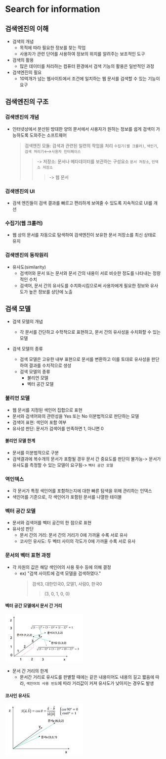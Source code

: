 # Search for information
## 검색엔진의 이해
* 검색의 개념
    * 목적에 따라 필요한 정보를 찾는 작업
    * 사용자가 관련 단어를 사용하여 정보의 위치를 알려주는 보조적인 도구
* 검색의 활용
    * 많은 데이터를 처리하는 컴퓨터 환경에서 검색 기능의 활용은 일반적인 과정
* 검색엔진의 필요
    * 10억개가 넘는 웹사이트에서 조건에 일치하는 웹 문서를 검색할 수 있는 기능이 요구

## 검색엔진의 구조
### 검색엔진의 개념
* 인터넷상에서 분산된 방대한 양의 문서에서 사용자가 원하는 정보를 쉽게 검색이 가능하도록 도와주는 소프트웨어
    > 검색엔진 모듈: 검색과 관련된 일련의 작업을 처리 `수집기(웹 크롤러)`, `색인기`, `검색 처리기`⟷`사용자 인터페이스`
    > > -> 저장소: 문서나 메타데이터를 보관하는 구성요소 `문서 저장소`, `인덱스 저장소`
    > > > -> 웹 문서

### 검색엔진의 UI
* 검색 엔진들이 검색 결과를 빠르고 편리하게 보여줄 수 있도록 지속적으로 UI를 개선

### 수집기(웹 크롤러)
* 웹 상의 문서를 자동으로 탐색하여 검색엔진이 보유한 문서 저장소를 최신 상태로 유지

### 검색엔진의 동작원리
* 유사도(similarity)
    * 검색어와 문서 또는 문서와 문서 간의 내용이 서로 비슷한 정도를 나타내는 정량적인 수치
    * 검색어, 문서 간의 유사도를 수치화시킴으로써 사용자에게 필요한 정보와 유사도가 높은 정보를 상단에 노출

## 검색 모델
* 검색 모델의 개념
    * 각 문서를 간단하고 수학적으로 표현하고, 문서 간의 유사성을 수치화할 수 있는 모델

* 검색 모델의 종류
    * 검색 모델은 고유한 내부 표현으로 문서를 변환하고 이를 토대로 유사성을 판단하여 결과를 수치적으로 생성
    * 검색 모델의 종류
        * 불리언 모델
        * 벡터 공간 모델

### 불리언 모델
* 웹 문서를 지정된 색인어 집합으로 표현
* 문서와 검색어와의 관련성을 Yes 또는 No 이분법적으로 판단하는 모델
* 검색어 표현: 색인어 포함 여부
* 유사성 판단: 문서가 검색어를 만족하면 1, 아니면 0

#### 불리언 모델 한계
* 문서를 이분법적으로 구분
* 검색결과에 복수개의 문서가 포함될 경우 문서 간 중요도를 판단이 불가능-> 문서가 유사도를 측정할 수 있는 모델이 요구됨-> `벡터 공간 모델`

### 역인덱스
* 각 문서가 특정 색인어를 포함하는지에 대한 빠른 탐색을 위해 관리하는 인덱스
* 색인어를 기준으로, 각 색인어가 포함된 문서를 나열한 테이블

### 벡터 공간 모델
* 문서와 검색어를 벡터 공간의 한 점으로 표현
* 유사성 판단
    * 문서 간의 거리: 문서 간의 거리가 0에 가까울 수록 서로 유사
    * 코사인 유사도: 두 벡터 사이의 각도가 0에 가까울 수록 서로 유사

### 문서의 벡터 표현 과정
* 각 차원의 값은 해당 색인어의 사용 횟수 등에 의해 결정
    * ex) "검색 사이트에 검색 모델을 검색하였다."
        > 검색3, 대한민국0, 모델1, 사람0, 한국0
        > > (3, 0, 1, 0, 0)

#### 벡터 공간 모델에서 문서 간 거리
<img src="https://github.com/Djangowon/TIL/blob/main/image/%E1%84%89%E1%85%B3%E1%84%8F%E1%85%B3%E1%84%85%E1%85%B5%E1%86%AB%E1%84%89%E1%85%A3%E1%86%BA%202022-04-11%20%E1%84%8B%E1%85%A9%E1%84%92%E1%85%AE%207.50.42.png" height=50% width=50%>

* 문서 간 거리의 한계
    * 문서간 거리로 유사도를 판별할 때에는 같은 내용이어도 내용의 길고 짧음에 따라, `색인어의 사용 빈도`에 따라 거리값이 커져 유사도가 낮아지는 경우도 발생

#### 코사인 유사도
<img src="https://github.com/Djangowon/TIL/blob/main/image/%E1%84%89%E1%85%B3%E1%84%8F%E1%85%B3%E1%84%85%E1%85%B5%E1%86%AB%E1%84%89%E1%85%A3%E1%86%BA%202022-04-11%20%E1%84%8B%E1%85%A9%E1%84%92%E1%85%AE%208.01.31.png" height=50% width=50%>
